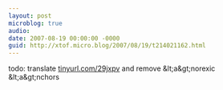 ```yaml
---
layout: post
microblog: true
audio: 
date: 2007-08-19 00:00:00 -0000
guid: http://xtof.micro.blog/2007/08/19/t214021162.html
---
```

todo: translate [tinyurl.com/29jxpv](http://tinyurl.com/29jxpv)  and remove &amp;lt;a&amp;gt;norexic &amp;lt;a&amp;gt;nchors
